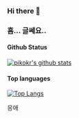 ### Hi there 👋

<!--
**patrickmonster/patrickmonster** is a ✨ _special_ ✨ repository because its `README.md` (this file) appears on your GitHub profile.

Here are some ideas to get you started:

- 🔭 I’m currently working on ...
- 🌱 I’m currently learning ...
- 👯 I’m looking to collaborate on ...
- 🤔 I’m looking for help with ...
- 💬 Ask me about ...
- 📫 How to reach me: ...
- 😄 Pronouns: ...
- ⚡ Fun fact: ...
-->

### 흠... 글쎄요..

#### Github Status

[![pikokr's github stats](https://github-readme-stats.vercel.app/api?username=patrickmonster&bg_color=ffa745,fe869f,ef7ac8,a083ed,43aeff&title_color=fff&text_color=fff&show_icons=true&count_private=true)](https://github.com/patrickmonster)

#### Top languages

[![Top Langs](https://github-readme-stats.vercel.app/api/top-langs/?username=patrickmonster&layout=compact)](https://github.com/patrickmonster)

응애 
